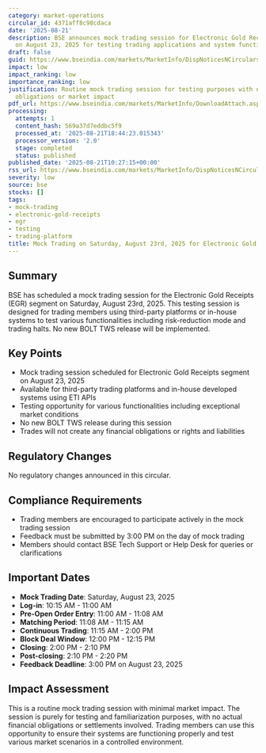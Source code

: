 ```yaml
---
category: market-operations
circular_id: 4371aff8c98cdaca
date: '2025-08-21'
description: BSE announces mock trading session for Electronic Gold Receipts segment
  on August 23, 2025 for testing trading applications and system functionalities.
draft: false
guid: https://www.bseindia.com/markets/MarketInfo/DispNoticesNCirculars.aspx?Noticeid={8451F7AF-C8D4-48A3-8034-FA12ED91DC5D}&noticeno=20250821-15&dt=08/21/2025&icount=15&totcount=73&flag=0
impact: low
impact_ranking: low
importance_ranking: low
justification: Routine mock trading session for testing purposes with no financial
  obligations or market impact
pdf_url: https://www.bseindia.com/markets/MarketInfo/DownloadAttach.aspx?id=20250821-15&attachedId=
processing:
  attempts: 1
  content_hash: 569a37d7eddbc5f9
  processed_at: '2025-08-21T18:44:23.015343'
  processor_version: '2.0'
  stage: completed
  status: published
published_date: '2025-08-21T10:27:15+00:00'
rss_url: https://www.bseindia.com/markets/MarketInfo/DispNoticesNCirculars.aspx?Noticeid={8451F7AF-C8D4-48A3-8034-FA12ED91DC5D}&noticeno=20250821-15&dt=08/21/2025&icount=15&totcount=73&flag=0
severity: low
source: bse
stocks: []
tags:
- mock-trading
- electronic-gold-receipts
- egr
- testing
- trading-platform
title: Mock Trading on Saturday, August 23rd, 2025 for Electronic Gold Receipts segment
---
```


## Summary

BSE has scheduled a mock trading session for the Electronic Gold Receipts (EGR) segment on Saturday, August 23rd, 2025. This testing session is designed for trading members using third-party platforms or in-house systems to test various functionalities including risk-reduction mode and trading halts. No new BOLT TWS release will be implemented.

## Key Points

- Mock trading session scheduled for Electronic Gold Receipts segment on August 23, 2025
- Available for third-party trading platforms and in-house developed systems using ETI APIs
- Testing opportunity for various functionalities including exceptional market conditions
- No new BOLT TWS release during this session
- Trades will not create any financial obligations or rights and liabilities

## Regulatory Changes

No regulatory changes announced in this circular.

## Compliance Requirements

- Trading members are encouraged to participate actively in the mock trading session
- Feedback must be submitted by 3:00 PM on the day of mock trading
- Members should contact BSE Tech Support or Help Desk for queries or clarifications

## Important Dates

- **Mock Trading Date**: Saturday, August 23, 2025
- **Log-in**: 10:15 AM - 11:00 AM
- **Pre-Open Order Entry**: 11:00 AM - 11:08 AM
- **Matching Period**: 11:08 AM - 11:15 AM
- **Continuous Trading**: 11:15 AM - 2:00 PM
- **Block Deal Window**: 12:00 PM - 12:15 PM
- **Closing**: 2:00 PM - 2:10 PM
- **Post-closing**: 2:10 PM - 2:20 PM
- **Feedback Deadline**: 3:00 PM on August 23, 2025

## Impact Assessment

This is a routine mock trading session with minimal market impact. The session is purely for testing and familiarization purposes, with no actual financial obligations or settlements involved. Trading members can use this opportunity to ensure their systems are functioning properly and test various market scenarios in a controlled environment.